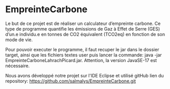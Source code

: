 # EmpreinteCarbone
Le but de ce projet est de réaliser un calculateur d’empreinte carbone. Ce type de programme quantifie les émissions de Gaz à Effet de Serre (GES) d’un.e individu.e en tonnes de CO2 équivalent (TCO2eq) en fonction de son mode de vie.

Pour pouvoir executer le programme, il faut recuper le jar dans le dossier target, ainsi que les fichiers textes user puis lancer la commande: java -jar EmpreinteCarboneLahrachPicard.jar.
Attention, la version JavaSE-17 est nécessaire. 
 
Nous avons développé notre projet sur l'IDE Eclipse et utilisé gitHub
lien du repository: https://github.com/salmalys/EmpreinteCarbone.git


